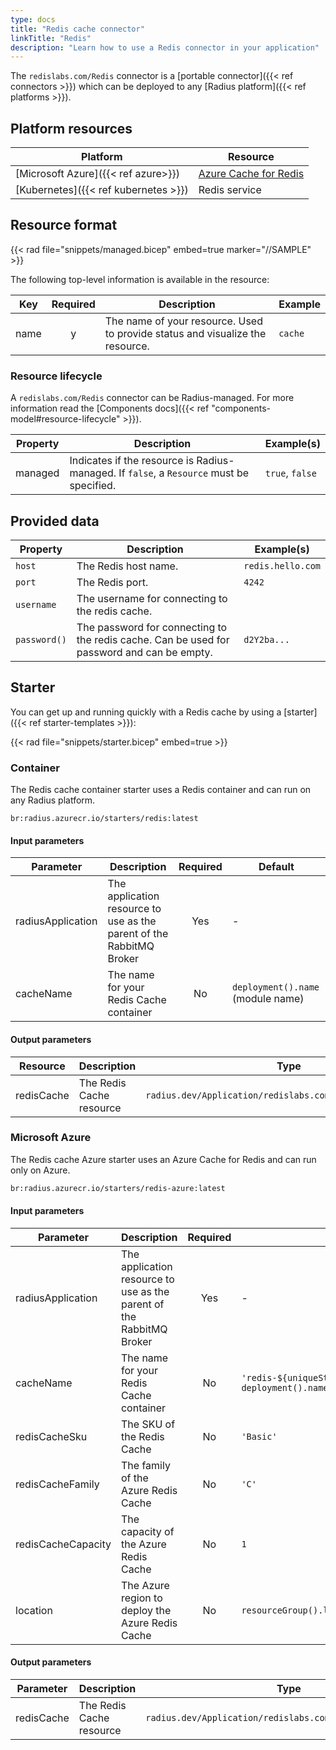```yaml
---
type: docs
title: "Redis cache connector"
linkTitle: "Redis"
description: "Learn how to use a Redis connector in your application"
---
```


The `redislabs.com/Redis` connector is a [portable connector]({{< ref connectors >}}) which can be deployed to any [Radius platform]({{< ref platforms >}}).

## Platform resources

| Platform | Resource |
|----------|----------|
| [Microsoft Azure]({{< ref azure>}}) | [Azure Cache for Redis](https://docs.microsoft.com/en-us/azure/azure-cache-for-redis/cache-overview)
| [Kubernetes]({{< ref kubernetes >}}) | Redis service

## Resource format

{{< rad file="snippets/managed.bicep" embed=true marker="//SAMPLE" >}}

The following top-level information is available in the resource:

| Key  | Required | Description | Example |
|------|:--------:|-------------|---------|
| name | y | The name of your resource. Used to provide status and visualize the resource. | `cache`

### Resource lifecycle

A `redislabs.com/Redis` connector can be Radius-managed. For more information read the [Components docs]({{< ref "components-model#resource-lifecycle" >}}).

| Property | Description | Example(s) |
|----------|-------------|---------|
| managed | Indicates if the resource is Radius-managed. If `false`, a `Resource` must be specified. | `true`, `false`

## Provided data

| Property | Description | Example(s) |
|----------|-------------|------------|
| `host`  | The Redis host name. | `redis.hello.com`
| `port` | The Redis port. | `4242`
| `username` | The username for connecting to the redis cache. |
| `password()` | The password for connecting to the redis cache. Can be used for password and can be empty. | `d2Y2ba...`

## Starter

You can get up and running quickly with a Redis cache by using a [starter]({{< ref starter-templates >}}):

{{< rad file="snippets/starter.bicep" embed=true >}}

### Container

The Redis cache container starter uses a Redis container and can run on any Radius platform.

```
br:radius.azurecr.io/starters/redis:latest
```

#### Input parameters

| Parameter | Description | Required | Default |
|-----------|-------------|:--------:|---------|
| radiusApplication | The application resource to use as the parent of the RabbitMQ Broker | Yes | - |
| cacheName | The name for your Redis Cache container | No | `deployment().name` (module name) |

#### Output parameters

| Resource | Description | Type |
|----------|-------------|------|
| redisCache | The Redis Cache resource | `radius.dev/Application/redislabs.com.RedisCache@v1alpha3` |

### Microsoft Azure

The Redis cache Azure starter uses an Azure Cache for Redis and can run only on Azure.

```txt
br:radius.azurecr.io/starters/redis-azure:latest
```

#### Input parameters

| Parameter | Description | Required | Default |
|-----------|-------------|:--------:|---------|
| radiusApplication | The application resource to use as the parent of the RabbitMQ Broker | Yes | - |
| cacheName | The name for your Redis Cache container | No | `'redis-${uniqueString(resourceGroup().id, deployment().name)}'` |
| redisCacheSku | The SKU of the Redis Cache | No | `'Basic'` |
| redisCacheFamily | The family of the Azure Redis Cache | No | `'C'` |
| redisCacheCapacity | The capacity of the Azure Redis Cache | No | `1` |
| location | The Azure region to deploy the Azure Redis Cache | No | `resourceGroup().location` |

#### Output parameters

| Parameter | Description | Type |
|-----------|-------------|------|
| redisCache | The Redis Cache resource | `radius.dev/Application/redislabs.com.RedisCache@v1alpha3` |
